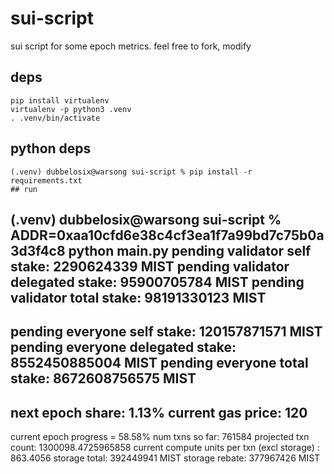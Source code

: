 # sui-script
sui script for some epoch metrics.
feel free to fork, modify

## deps
```
pip install virtualenv
virtualenv -p python3 .venv
. .venv/bin/activate
```
## python deps
```
(.venv) dubbelosix@warsong sui-script % pip install -r requirements.txt
## run

```
(.venv) dubbelosix@warsong sui-script % ADDR=0xaa10cfd6e38c4cf3ea1f7a99bd7c75b0a3d3f4c8 python main.py 
pending validator self stake: 2290624339 MIST
pending validator delegated stake: 95900705784 MIST
pending validator total stake: 98191330123 MIST
----
pending everyone self stake: 120157871571 MIST
pending everyone delegated stake: 8552450885004 MIST
pending everyone total stake: 8672608756575 MIST
----
next epoch share: 1.13%
current gas price: 120
----
current epoch progress = 58.58%
num txns so far: 761584
projected txn count: 1300098.4725965858
current compute units per txn (excl storage) : 863.4056
storage total: 392449941 MIST
storage rebate: 377967426 MIST
```


